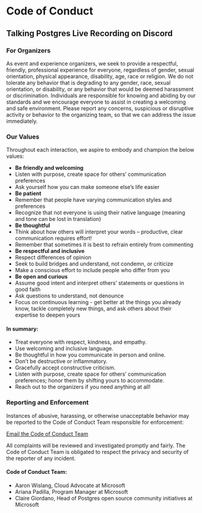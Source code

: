 # Code of Conduct

## Talking Postgres Live Recording on Discord

### For Organizers
As event and experience organizers, we seek to provide a respectful, friendly, professional experience for everyone, regardless of gender, sexual orientation, physical appearance, disability, age, race or religion. We do not tolerate any behavior that is degrading to any gender, race, sexual orientation, or disability, or any behavior that would be deemed harassment or discrimination. Individuals are responsible for knowing and abiding by our standards and we encourage everyone to assist in creating a welcoming and safe environment. Please report any concerns, suspicious or disruptive activity or behavior to the organizing team, so that we can address the issue immediately.

### Our Values
Throughout each interaction, we aspire to embody and champion the below values:

- **Be friendly and welcoming**
- Listen with purpose, create space for others’ communication preferences
- Ask yourself how you can make someone else’s life easier
- **Be patient**
- Remember that people have varying communication styles and preferences
- Recognize that not everyone is using their native language (meaning and tone can be lost in translation)
- **Be thoughtful**
- Think about how others will interpret your words – productive, clear communication requires effort!
- Remember that sometimes it is best to refrain entirely from commenting
- **Be respectful and inclusive**
- Respect differences of opinion
- Seek to build bridges and understand, not condemn, or criticize
- Make a conscious effort to include people who differ from you
- **Be open and curious**
- Assume good intent and interpret others’ statements or questions in good faith
- Ask questions to understand, not denounce
- Focus on continuous learning - get better at the things you already know, tackle completely new things, and ask others about their expertise to deepen yours

#### In summary:

- Treat everyone with respect, kindness, and empathy.
- Use welcoming and inclusive language.
- Be thoughtful in how you communicate in person and online.
- Don’t be destructive or inflammatory.
- Gracefully accept constructive criticism.
- Listen with purpose, create space for others’ communication preferences; honor them by shifting yours to accommodate.
- Reach out to the organizers if you need anything at all!

### Reporting and Enforcement
Instances of abusive, harassing, or otherwise unacceptable behavior may be reported to the Code of Conduct Team responsible for enforcement:

[Email the Code of Conduct Team](mailto:talkingpg_conduct@microsoft.com)

All complaints will be reviewed and investigated promptly and fairly. The Code of Conduct Team is obligated to respect the privacy and security of the reporter of any incident.

#### Code of Conduct Team:
- Aaron Wislang, Cloud Advocate at Microsoft
- Ariana Padilla, Program Manager at Microsoft
- Claire Giordano, Head of Postgres open source community initiatives at Microsoft